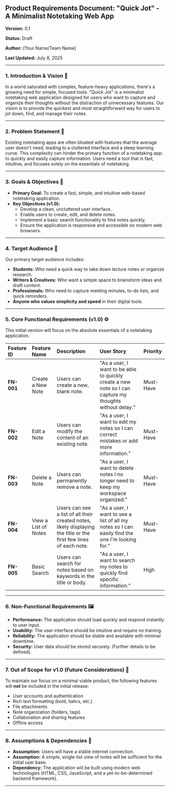 ## **Product Requirements Document: "Quick Jot" - A Minimalist Notetaking Web App**

**Version:** 0.1

**Status:** Draft

**Author:** [Your Name/Team Name]

**Last Updated:** July 8, 2025

---

### **1. Introduction & Vision** 📝

In a world saturated with complex, feature-heavy applications, there's a growing need for simple, focused tools. "Quick Jot" is a minimalist notetaking web application designed for users who want to capture and organize their thoughts without the distraction of unnecessary features. Our vision is to provide the quickest and most straightforward way for users to jot down, find, and manage their notes.

---

### **2. Problem Statement** 🤔

Existing notetaking apps are often bloated with features that the average user doesn't need, leading to a cluttered interface and a steep learning curve. This complexity can hinder the primary function of a notetaking app: to quickly and easily capture information. Users need a tool that is fast, intuitive, and focuses solely on the essentials of notetaking.

---

### **3. Goals & Objectives** 🎯

* **Primary Goal:** To create a fast, simple, and intuitive web-based notetaking application.
* **Key Objectives (v1.0):**
    * Develop a clean, uncluttered user interface.
    * Enable users to create, edit, and delete notes.
    * Implement a basic search functionality to find notes quickly.
    * Ensure the application is responsive and accessible on modern web browsers.

---

### **4. Target Audience** 👥

Our primary target audience includes:

* **Students:** Who need a quick way to take down lecture notes or organize research.
* **Writers & Creatives:** Who want a simple space to brainstorm ideas and draft content.
* **Professionals:** Who need to capture meeting minutes, to-do lists, and quick reminders.
* **Anyone who values simplicity and speed** in their digital tools.

---

### **5. Core Functional Requirements (v1.0)** ⚙️

This initial version will focus on the absolute essentials of a notetaking application.

| **Feature ID** | **Feature Name** | **Description** | **User Story** | **Priority** |
| :--- | :--- | :--- | :--- | :--- |
| **FN-001** | Create a New Note | Users can create a new, blank note. | "As a user, I want to be able to quickly create a new note so I can capture my thoughts without delay." | Must-Have |
| **FN-002** | Edit a Note | Users can modify the content of an existing note. | "As a user, I want to edit my notes so I can correct mistakes or add more information." | Must-Have |
| **FN-003** | Delete a Note | Users can permanently remove a note. | "As a user, I want to delete notes I no longer need to keep my workspace organized." | Must-Have |
| **FN-004** | View a List of Notes | Users can see a list of all their created notes, likely displaying the title or the first few lines of each note. | "As a user, I want to see a list of all my notes so I can easily find the one I'm looking for." | Must-Have |
| **FN-005** | Basic Search | Users can search for notes based on keywords in the title or body. | "As a user, I want to search my notes to quickly find specific information." | High |

---

### **6. Non-Functional Requirements** 🖼️

* **Performance:** The application should load quickly and respond instantly to user input.
* **Usability:** The user interface should be intuitive and require no training.
* **Reliability:** The application should be stable and available with minimal downtime.
* **Security:** User data should be stored securely. (Further details to be defined).

---

### **7. Out of Scope for v1.0 (Future Considerations)** 🚫

To maintain our focus on a minimal viable product, the following features will **not** be included in the initial release:

* User accounts and authentication
* Rich text formatting (bold, italics, etc.)
* File attachments
* Note organization (folders, tags)
* Collaboration and sharing features
* Offline access

---

### **8. Assumptions & Dependencies** 🔗

* **Assumption:** Users will have a stable internet connection.
* **Assumption:** A simple, single-list view of notes will be sufficient for the initial user base.
* **Dependency:** The application will be built using modern web technologies (HTML, CSS, JavaScript, and a yet-to-be-determined backend framework).

***